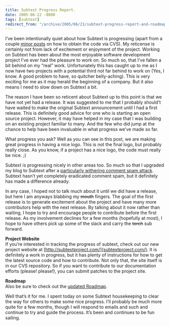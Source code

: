 ```yaml
---
title: Subtext Progress Report.
date: 2005-06-22 -0800
tags: [subtext]
redirect_from: "/archive/2005/06/21/subtext-progress-report-and-roadmap.aspx/"
---
```


I’ve been intentionally quiet about how Subtext is progressing (apart from a
couple [minor posts](https://haacked.com/archive/2005/06/22/7116.aspx) on
how to obtain the code via CVS). My reticense is certainly not from lack
of excitement or enjoyment of the project. Working on Subtext has been
about the most enjoyable software development project I’ve ever had the
pleasure to work on. So much so, that I’ve fallen a bit behind on my
“real” work. Unfortunately this has caught up to me as I now have two
projects with a potential third not far behind to work on (Yes, I know.
A good problem to have, so quitcher belly-aching). This is very exciting
for me as it may herald the beginning of a company. But it also means I
need to slow down on Subtext a bit.

The reason I have been so reticent about Subtext up to this point is
that we have not yet had a release. It was suggested to me that I
probably should’t have waited to make the original Subtext announcement
until I had a first release. This is definitely good advice for one who
is starting an open source project. However, it may have helped in my
case that I was building on an existing project familiar to many. And
the few who did jump at the chance to help have been invaluable in what
progress we’ve made so far.

What progress you ask? Well as you can see in this post, we are making
great progress in having a nice logo. This is not the final logo, but
probably really close. As you know, if a project has a nice logo, the
code must really be nice. ;)

Subtext is progressing nicely in other areas too. So much so that I
upgraded my blog to Subtext after a [particularly withering comment spam
attack](https://haacked.com/archive/2005/06/20/7047.aspx). Subtext hasn’t
yet completely eradicated comment spam, but it definitely has made a
difference already.

In any case, I hoped not to talk much about it until we did have a
release, but here I am anyways blabbing my ~~mouth~~ fingers. The goal
of the first release is to generate excitement about the project and
have many more contributors help with the next release. By talking about
it now rather than waiting, I hope to try and encourage people to
contribute before the first release. As my involvement declines for a
few months (hopefully at most), I hope to have others pick up some of
the slack and carry the ~~torch~~ sub forward.

**Project Website**\
 If you’re interested in tracking the progress of subtext, check out our
new project website at
[http://subtextproject.com/](subtextproject.com/). It is definitely a
work in progress, but it has plenty of instructions for how to get the
latest source code and how to contribute. Not only that, the site itself
is in our CVS repository. So if you want to contribute to our
documentation efforts (please! please!), you can submit patches to the
project site.

**Roadmap**\
 Also be sure to check out the [updated
Roadmap](http://subtextproject.com/Roadmap/).

Well that’s it for me. I spent today on some Subtext housekeeping to
clear the way for others to make some nice progress. I’ll probably be
much more quite for a few months, though I will respond to emails and
such and continue to try and guide the process. It’s been and continues
to be fun sailing.
